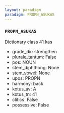 ```yaml
---
layout: paradigm
paradigm: PROPN_ASUKAS
---
```

### ` PROPN_ASUKAS `

Dictionary class 41 kas
* grade_dir: strengthen
* plurale_tantum: False
* pos: NOUN
* stem_diphthong: None
* stem_vowel: None
* upos: PROPN
* harmony: back
* kotus_av: A
* kotus_tn: 41
* clitics: False
* possessive: False
